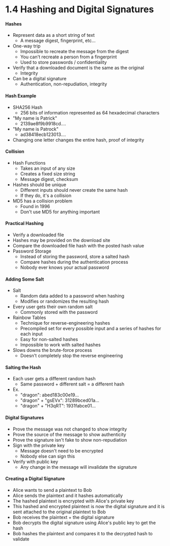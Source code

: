 # 1.4 Hashing and Digital Signatures

#### Hashes
- Represent data as a short string of text
    - A message digest, fingerprint, etc...
- One-way trip
    - Impossible to recreate the message from the digest
    - You can't recreate a person from a fingerprint
    - Used to store passwords / confidentiality
- Verify that a downloaded document is the same as the original
    - Integrity
- Can be a digital signature
    - Authentication, non-repudiation, integrity

#### Hash Example
- SHA256 Hash
    - 256 bits of information represented as 64 hexadecimal characters
- "My name is Patrick"
    - 2139ae8f9b9918cd....
- "My name is Patrock"
    - ad38418ecb123013....
- Changing one letter changes the entire hash, proof of integrity

#### Collision
- Hash Functions
    - Takes an input of any size
    - Creates a fixed size string
    - Message digest, checksum
- Hashes should be unique
    - Different inputs should never create the same hash
    - If they do, it's a collision
- MD5 has a collision problem
    - Found in 1996
    - Don't use MD5 for anything important

#### Practical Hashing
- Verify a downloaded file
- Hashes may be provided on the download site
- Compare the downloaded file hash with the posted hash value
- Password Storage
    - Instead of storing the password, store a salted hash
    - Compare hashes during the authentication process
    - Nobody ever knows your actual password

#### Adding Some Salt
- Salt
    - Random data added to a password when hashing
    - Modifies or randomizes the resulting hash
- Every user gets their own random salt
    - Commonly stored with the password
- Rainbow Tables
    - Technique for reverse-engineering hashes
    - Precompiled set for every possible input and a series of hashes for each input
    - Easy for non-salted hashes
    - Impossible to work with salted hashes
- Slows downs the brute-force process
    - Doesn't completely stop the reverse engineering

#### Salting the Hash
- Each user gets a different random hash
    - Same password + different salt = a different hash
- Ex.
    - "dragon": abed183c00e19...
    - "dragon" + "gsEVx": 31289bced01a...
    - "dragon" + "H3qRT": 1931fabce01...

#### Digital Signatures
- Prove the message was not changed to show integrity
- Prove the source of the message to show authenticity
- Prove the signature isn't fake to show non-repudiation
- Sign with the private key
    - Message doesn't need to be encrypted
    - Nobody else can sign this
- Verify with public key
    - Any change in the message will invalidate the signature

#### Creating a Digital Signature
- Alice wants to send a plaintext to Bob
- Alice sends the plaintext and it hashes automatically
- The hashed plaintext is encrypted with Alice's private key
- This hashed and encrypted plaintext is now the digital signature and it is sent attached to the original plaintext to Bob
- Bob receives the plaintext + the digital signature
- Bob decrypts the digital signature using Alice's public key to get the hash
- Bob hashes the plaintext and compares it to the decrypted hash to validate